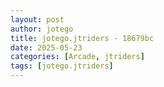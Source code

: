 ```yaml
---
layout: post
author: jotego
title: jotego.jtriders - 18679bc
date: 2025-05-23
categories: [Arcade, jtriders]
tags: [jotego.jtriders]
---
```


